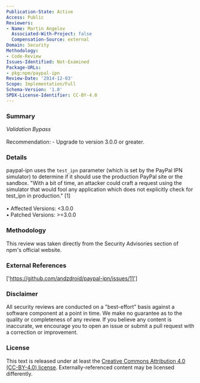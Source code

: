 ```yaml
---
Publication-State: Active
Access: Public
Reviewers:
- Name: Martin Angelov
  Associated-With-Project: false
  Compensation-Source: external
Domain: Security
Methodology:
- Code-Review
Issues-Identified: Not-Examined
Package-URLs:
- pkg:npm/paypal-ipn
Review-Date: '2014-12-03'
Scope: Implementation/Full
Schema-Version: '1.0'
SPDX-License-Identifier: CC-BY-4.0
---
```

### Summary
*Validation Bypass*<br><br>Recommendation: - Upgrade to version 3.0.0 or greater.
### Details
paypal-ipn uses the `test_ipn` parameter (which is set by the PayPal IPN simulator) to determine if it should use the production PayPal site or the sandbox.  "With a bit of time, an attacker could craft a request using the simulator that would fool any application which does not explicitly check for test_ipn in production." [1]
<br><br>• Affected Versions: <3.0.0
<br>• Patched Versions: >=3.0.0
### Methodology
This review was taken directly from the Security Advisories section of npm's official website.
### External References
['https://github.com/andzdroid/paypal-ipn/issues/11']
### Disclaimer
All security reviews are conducted on a "best-effort" basis against a software component at a point in time. We make no guarantee as to the quality or completeness of any review. If you believe any content is inaccurate, we encourage you to open an issue or submit a pull request with a correction or improvement.
### License
This text is released under at least the [Creative Commons Attribution 4.0 (CC-BY-4.0) license](https://creativecommons.org/licenses/by/4.0/legalcode.txt). Externally-referenced content may be licensed differently.
